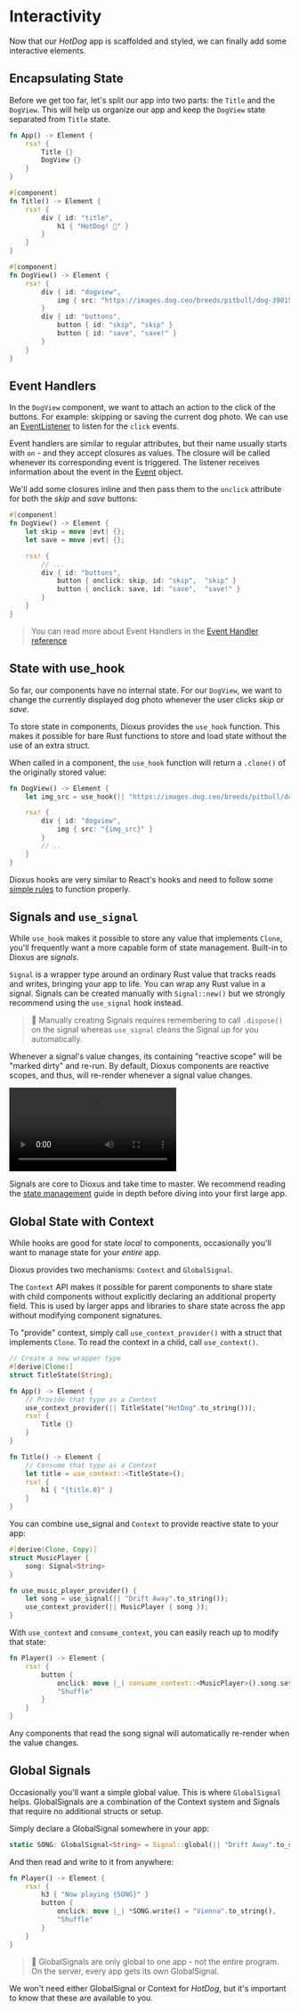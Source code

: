 # Interactivity

Now that our *HotDog* app is scaffolded and styled, we can finally add some interactive elements.

## Encapsulating State

Before we get too far, let's split our app into two parts: the `Title` and the `DogView`. This will help us organize our app and keep the `DogView` state separated from `Title` state.

```rust
fn App() -> Element {
    rsx! {
        Title {}
        DogView {}
    }
}

#[component]
fn Title() -> Element {
    rsx! {
        div { id: "title",
            h1 { "HotDog! 🌭" }
        }
    }
}

#[component]
fn DogView() -> Element {
    rsx! {
        div { id: "dogview",
            img { src: "https://images.dog.ceo/breeds/pitbull/dog-3981540_1280.jpg" }
        }
        div { id: "buttons",
            button { id: "skip", "skip" }
            button { id: "save", "save!" }
        }
    }
}
```

## Event Handlers

In the `DogView` component, we want to attach an action to the click of the buttons. For example: skipping or saving the current dog photo. We can use an [EventListener](../reference/event_handlers.md) to listen for the `click` events.

Event handlers are similar to regular attributes, but their name usually starts with `on` - and they accept closures as values. The closure will be called whenever its corresponding event is triggered. The listener receives information about the event in the [Event](https://docs.rs/dioxus/latest/dioxus/prelude/struct.Event.html) object.

We'll add some closures inline and then pass them to the `onclick` attribute for both the *skip* and *save* buttons:

```rust
#[component]
fn DogView() -> Element {
    let skip = move |evt| {};
    let save = move |evt| {};

    rsx! {
        // ...
        div { id: "buttons",
            button { onclick: skip, id: "skip",  "skip" }
            button { onclick: save, id: "save",  "save!" }
        }
    }
}
```

> You can read more about Event Handlers in the [Event Handler reference](../reference/event_handlers.md)

## State with use_hook

So far, our components have no internal state. For our `DogView`, we want to change the currently displayed dog photo whenever the user clicks *skip* or *save*.

To store state in components, Dioxus provides the `use_hook` function. This makes it possible for bare Rust functions to store and load state without the use of an extra struct.

When called in a component, the `use_hook` function will return a `.clone()` of the originally stored value:

```rust
fn DogView() -> Element {
    let img_src = use_hook(|| "https://images.dog.ceo/breeds/pitbull/dog-3981540_1280.jpg");

    rsx! {
        div { id: "dogview",
            img { src: "{img_src}" }
        }
        // ..
    }
}
```

Dioxus hooks are very similar to React's hooks and need to follow some [simple rules](#the-rules-of-hooks) to function properly.

## Signals and `use_signal`

While `use_hook` makes it possible to store any value that implements `Clone`, you'll frequently want a more capable form of state management. Built-in to Dioxus are *signals*.

`Signal` is a wrapper type around an ordinary Rust value that tracks reads and writes, bringing your app to life. You can wrap any Rust value in a signal. Signals can be created manually with `Signal::new()` but we strongly recommend using the `use_signal` hook instead.

> 📣 Manually creating Signals requires remembering to call `.dispose()` on the signal whereas `use_signal` cleans the Signal up for you automatically.

Whenever a signal's value changes, its containing "reactive scope" will be "marked dirty" and re-run. By default, Dioxus components are reactive scopes, and thus, will re-render whenever a signal value changes.

![Basic Interactivity](/assets/06_docs/hotdog-interactivity.mp4)

Signals are core to Dioxus and take time to master. We recommend reading the [state management](../essentials/state/index.md) guide in depth before diving into your first large app.

## Global State with Context

While hooks are good for state *local* to components, occasionally you'll want to manage state for your *entire* app.

Dioxus provides two mechanisms: `Context` and `GlobalSignal`.

The `Context` API makes it possible for parent components to share state with child components without explicitly declaring an additional property field. This is used by larger apps and libraries to share state across the app without modifying component signatures.

To "provide" context, simply call `use_context_provider()` with a struct that implements `Clone`. To read the context in a child, call `use_context()`.

```rust
// Create a new wrapper type
#[derive(Clone)]
struct TitleState(String);

fn App() -> Element {
    // Provide that type as a Context
    use_context_provider(|| TitleState("HotDog".to_string()));
    rsx! {
        Title {}
    }
}

fn Title() -> Element {
    // Consume that type as a Context
    let title = use_context::<TitleState>();
    rsx! {
        h1 { "{title.0}" }
    }
}
```

You can combine use_signal and `Context` to provide reactive state to your app:

```rust
#[derive(Clone, Copy)]
struct MusicPlayer {
    song: Signal<String>
}

fn use_music_player_provider() {
    let song = use_signal(|| "Drift Away".to_string());
    use_context_provider(|| MusicPlayer { song });
}
```

With `use_context` and `consume_context`, you can easily reach up to modify that state:

```rust
fn Player() -> Element {
    rsx! {
        button {
            onclick: move |_| consume_context::<MusicPlayer>().song.set("Vienna"),
            "Shuffle"
        }
    }
}
```

Any components that read the song signal will automatically re-render when the value changes.

## Global Signals

Occasionally you'll want a simple global value. This is where `GlobalSignal` helps. GlobalSignals are a combination of the Context system and Signals that require no additional structs or setup.

Simply declare a GlobalSignal somewhere in your app:

```rust
static SONG: GlobalSignal<String> = Signal::global(|| "Drift Away".to_string());
```

And then read and write to it from anywhere:

```rust
fn Player() -> Element {
    rsx! {
        h3 { "Now playing {SONG}" }
        button {
            onclick: move |_| *SONG.write() = "Vienna".to_string(),
            "Shuffle"
        }
    }
}
```

> 📣 GlobalSignals are only global to one app - not the entire program. On the server, every app gets its own GlobalSignal.

We won't need either GlobalSignal or Context for *HotDog*, but it's important to know that these are available to you.
